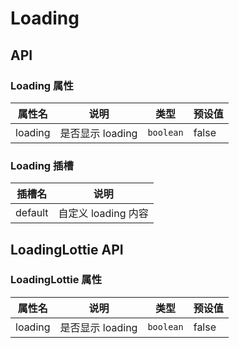 # Loading

## API

### Loading 属性

| 属性名  | 说明             | 类型      | 预设值 |
| ------- | ---------------- | --------- | ------ |
| loading | 是否显示 loading | `boolean` | false  |

### Loading 插槽

| 插槽名  | 说明                |
| ------- | ------------------- |
| default | 自定义 loading 内容 |

## LoadingLottie API

### LoadingLottie 属性

| 属性名  | 说明             | 类型      | 预设值 |
| ------- | ---------------- | --------- | ------ |
| loading | 是否显示 loading | `boolean` | false  |
